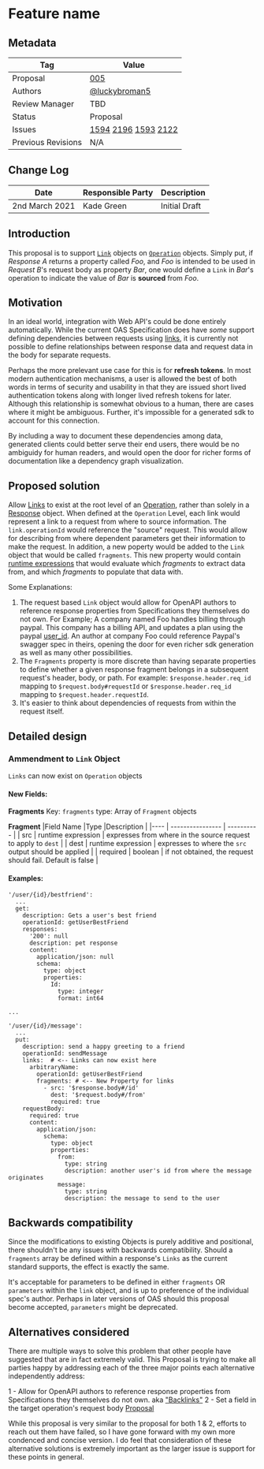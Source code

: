 
# Feature name


## Metadata

|Tag |Value |
|---- | ---------------- |
|Proposal |[005](https://github.com/luckybroman5/OpenAPI-Specification/tree/master/proposals/005_RequestBody-Links.md)|
|Authors|[@luckybroman5](https://github.com/luckybroman5)|
|Review Manager |TBD |
|Status |Proposal|
|Issues |[1594](https://github.com/OAI/OpenAPI-Specification/issues/1594) [2196](https://github.com/OAI/OpenAPI-Specification/issues/2196) [1593](https://github.com/OAI/OpenAPI-Specification/issues/1593) [2122](https://github.com/OAI/OpenAPI-Specification/issues/1593)|
|Previous Revisions | N/A |

## Change Log

|Date |Responsible Party |Description |
|---- | ---------------- | ---------- |
| 2nd March 2021 | Kade Green | Initial Draft |

## Introduction

This proposal is to support [`Link`]((https://swagger.io/docs/specification/links/)) objects on [`Operation`]((https://swagger.io/specification/#operation-object)) objects. Simply put, if *Response A* returns a property called *Foo*, and *Foo* is intended to be used in *Request B*'s request body as property *Bar*, one would define a `Link` in *Bar*'s operation to indicate the value of *Bar* is **sourced** from *Foo*. 

## Motivation

In an ideal world, integration with Web API's could be done entirely automatically. While the current OAS Specification does have *some* support defining dependencies between requests using [links](https://swagger.io/docs/specification/links/), it is currently not possible to define relationships between response data and request data in the body for separate requests.

Perhaps the more prelevant use case for this is for **refresh tokens**. In most modern authentication mechanisms, a user is allowed the best of both words in terms of security and usability in that they are issued short lived authentication tokens along with longer lived refresh tokens for later. Although this relationship is somewhat obvious to a human, there are cases where it might be ambiguous. Further, it's impossible for a generated sdk to account for this connection.

By including a way to document these dependencies among data, generated clients could better serve their end users, there would be no ambiguidy for human readers, and would open the door for richer forms of documentation like a dependency graph visualization.

## Proposed solution

Allow [Links](https://swagger.io/docs/specification/links/) to exist at the root level of an [Operation](https://swagger.io/specification/#operation-object), rather than solely in a [Response](https://swagger.io/specification/#response-object) object. When defined at the `Operation` Level, each link would represent a link to a request from where to source information. The `link.operationId` would reference the "source" request. This would allow for describing from where dependent parameters get their information to make the request. In addition, a new poperty would be added to the `Link` object that would be called `fragments`. This new property would contain [runtime expressions](https://swagger.io/specification/#runtime-expression) that would evaluate which *fragments* to extract data from, and which *fragments* to populate that data with.

Some Explanations:
1. The request based `Link` object would allow for OpenAPI authors to reference response properties from Specifications they themselves do not own. For Example; A company named Foo handles billing through paypal. This company has a billing API, and updates a plan using the paypal [user_id](https://developer.paypal.com/docs/api/identity/v1/#userinfo-get-response). An author at company Foo could reference Paypal's swagger spec in theirs, opening the door for even richer sdk generation as well as many other possibilities.
2. The `Fragments` property is more discrete than having separate properties to define whether a given response fragment belongs in a subsequent request's header, body, or path. For example: `$response.header.req_id` mapping to `$request.body#requestId` or `$response.header.req_id` mapping to `$request.header.requestId`.
3. It's easier to think about dependencies of requests from within the request itself.


## Detailed design

### Ammendment to `Link` Object

`Links` can now exist on `Operation` objects

#### New Fields:

**Fragments**
Key: `fragments`
type: Array of `Fragment` objects

**Fragment**
|Field Name |Type |Description |
|---- | ---------------- | ---------- |
| src | runtime expression | expresses from where in the source request to apply to `dest` |
| dest | runtime expression | expresses to where the `src` output should be applied |
| required | boolean | if not obtained, the request should fail. Default is false |

#### Examples:

```
'/user/{id}/bestfriend':
  ...
  get:
    description: Gets a user's best friend
    operationId: getUserBestFriend
    responses:
      '200': null
      description: pet response
      content:
        application/json: null
        schema:
          type: object
          properties:
            Id:
              type: integer
              format: int64

...

'/user/{id}/message':
  ...
  put:
    description: send a happy greeting to a friend
    operationId: sendMessage
    links:  # <-- Links can now exist here
      arbitraryName:
        operationId: getUserBestFriend
        fragments: # <-- New Property for links
          - src: '$response.body#/id'
            dest: '$request.body#/from'
            required: true
    requestBody:
      required: true
      content:
        application/json:
          schema:
            type: object
            properties:
              from:
                type: string
                description: another user's id from where the message originates
              message:
                type: string
                description: the message to send to the user
```

## Backwards compatibility

Since the modifications to existing Objects is purely additive and positional, there shouldn't be any issues with backwards compatibility. Should a `fragments` array be defined within a response's `Links` as the current standard supports, the effect is exactly the same.

It's acceptable for parameters to be defined in either `fragments` OR `parameters` within the `link` object, and is up to preference of the individual spec's author. Perhaps in later versions of OAS should this proposal become accepted, `parameters` might be deprecated.

## Alternatives considered

There are multiple ways to solve this problem that other people have suggested that are in fact extremely valid. This Proposal is trying to make all parties happy by addressing each of the three major points each alternative independently address:

1 - Allow for OpenAPI authors to reference response properties from Specifications they themselves do not own. aka ["Backlinks"](https://apigraph.readthedocs.io/en/latest/reference/openapi-extensions.html#x-apigraph-backlinks-components)
2 - Set a field in the target operation's request body [Proposal](https://apigraph.readthedocs.io/en/latest/reference/openapi-extensions.html#x-apigraph-requestbodyparameters)

While this proposal is very similar to the proposal for both 1 & 2, efforts to reach out them have failed, so I have gone forward with my own more condenced and concise version. I do feel that consideration of these alternative solutions is extremely important as the larger issue is support for these points in general.